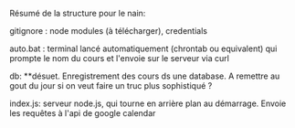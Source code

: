 Résumé de la structure pour le nain: 


gitignore : node modules (à télécharger), credentials

auto.bat : terminal lancé automatiquement (chrontab ou equivalent) qui prompte le nom du cours et l'envoie sur le serveur via curl

db: **désuet. Enregistrement des cours ds une database. A remettre au gout du jour si on veut faire un truc plus sophistiqué ?


index.js: serveur node.js, qui tourne en arrière plan au démarrage. Envoie les requêtes à l'api de google calendar



